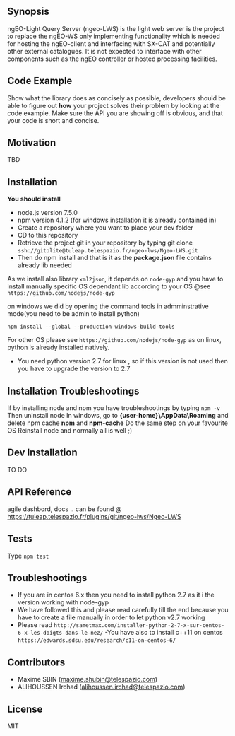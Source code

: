 ## Synopsis

ngEO-Light Query Server (ngeo-LWS) is the light web server is the project to replace the ngEO-WS only implementing functionality which is needed for hosting the ngEO-client and interfacing with SX-CAT and potentially other external catalogues.
It is not expected to interface with other components such as the ngEO controller or hosted processing facilities.

## Code Example

Show what the library does as concisely as possible, developers should be able to figure out **how** your project solves their problem by looking at the code example. Make sure the API you are showing off is obvious, and that your code is short and concise.

## Motivation

TBD

## Installation

**You should install**

- node.js version 7.5.0
- npm version 4.1.2 (for windows installation it is already contained in)
- Create a repository where you want to place your dev folder
- CD to this repository
- Retrieve the project git in your repository by typing git clone `ssh://gitolite@tuleap.telespazio.fr/ngeo-lws/Ngeo-LWS.git`
- Then do npm install and that is it as the **package.json** file contains already lib needed

As we install also library `xml2json`, it depends on `node-gyp`
and you have to install manually specific OS dependant lib according to your OS
@see `https://github.com/nodejs/node-gyp`

on windows we did by opening the command tools in admminstrative mode(you need to be admin to install python)

`npm install --global --production windows-build-tools`

For other OS please see `https://github.com/nodejs/node-gyp` as on linux, python is already installed natively.
- You need python version 2.7 for linux , so if this version is not used then you have to upgrade the version to 2.7

## Installation Troubleshootings
If by installing node and npm you have troubleshootings by typing `npm -v`
Then uninstall node
In windows, go to **{user-home}\AppData\Roaming**
and delete npm cache **npm** and **npm-cache**
Do the same step on your favourite OS
Reinstall node and normally all is well ;)

## Dev Installation
TO DO

## API Reference

agile dashbord, docs .. can be found @ https://tuleap.telespazio.fr/plugins/git/ngeo-lws/Ngeo-LWS

## Tests

Type `npm test`

## Troubleshootings
- If you are in centos 6.x then you need to install python 2.7 as it i the version working with node-gyp
- We have followed this and please read carefully till the end because you have to create a file manually in order to let python v2.7 working
- Please read `http://sametmax.com/installer-python-2-7-x-sur-centos-6-x-les-doigts-dans-le-nez/`
-You have also to install c++11 on centos `https://edwards.sdsu.edu/research/c11-on-centos-6/`

## Contributors

- Maxime SBIN (maxime.shubin@telespazio.com)
- ALIHOUSSEN Irchad (alihoussen.irchad@telespazio.com)

## License

MIT